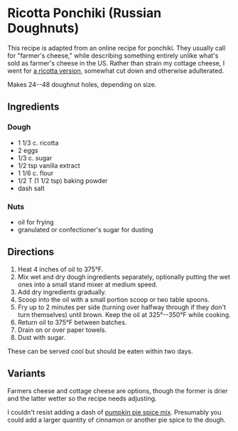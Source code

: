 [KitchenAid]: ../indices/kitchenAid.html
[hanukkah]: ../indices/hanukkah.html

# Ricotta Ponchiki (Russian Doughnuts)

This recipe is adapted from an online recipe for ponchiki.  They usually call for "farmer's cheese," while describing something entirely unlike what's sold as farmer's cheese in the US.  Rather than strain my cottage cheese, I went for [a ricotta version](https://www.olgasflavorfactory.com/recipes/sweets/desserts/ricotta-fritters-ponchiki/), somewhat cut down and otherwise adulterated.

Makes 24--48 doughnut holes, depending on size.

## Ingredients

### Dough

* 1 1/3 c. ricotta
* 2 eggs
* 1/3 c. sugar
* 1/2 tsp vanilla extract
* 1 1/6 c. flour
* 1/2 T (1 1/2 tsp) baking powder
* dash salt

### Nuts

* oil for frying
* granulated or confectioner's sugar for dusting

## Directions

1. Heat 4 inches of oil to 375°F.
2. Mix wet and dry dough ingredients separately, optionally putting the wet ones into a small stand mixer at medium speed.
3. Add dry ingredients gradually.
4. Scoop into the oil with a small portion scoop or two table spoons.
5. Fry up to 2 minutes per side (turning over halfway through if they don't turn themselves) until brown.  Keep the oil at 325°--350°F while cooking.
6. Return oil to 375°F between batches.
7. Drain on or over paper towels.
8. Dust with sugar.  

These can be served cool but should be eaten within two days.

## Variants

Farmers cheese and cottage cheese are options, though the former is drier and the latter wetter so the recipe needs adjusting.

I couldn't resist adding a dash of [pumpkin pie spice mix](../appetizers/pumpkinSpice.md).  Presumably you could add a larger quantity of cinnamon or another pie spice to the dough.  
